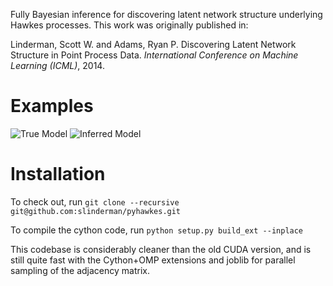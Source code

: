 Fully Bayesian inference for discovering latent network structure underlying Hawkes processes. This work was 
 originally published in:
 
 Linderman, Scott W. and Adams, Ryan P. Discovering Latent Network Structure in Point Process Data. 
 *International Conference on Machine Learning (ICML)*, 2014.

Examples
===

![True Model](https://raw.githubusercontent.com/slinderman/pyhawkes/master/data/gifs/true.gif)
![Inferred Model](https://raw.githubusercontent.com/slinderman/pyhawkes/master/data/gifs/hawkes_inf_anim.gif)


Installation
===
To check out, run 
`git clone --recursive git@github.com:slinderman/pyhawkes.git`

To compile the cython code, run
`python setup.py build_ext --inplace`
  
This codebase is considerably cleaner than the old CUDA version, and is still
quite fast with the Cython+OMP extensions and joblib for parallel sampling of
the adjacency matrix.
  